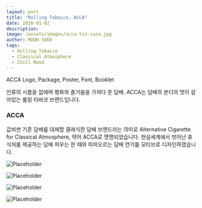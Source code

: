 ```yaml
---
layout: post
title: "Rolling Tobacco, ACCA"
date: 2020-01-02
description:
image: /assets/images/acca-tin-case.jpg
author: MOON SOOO
tags:
  - Rolling Tobacco
  - Classical Atmosphere
  - Chill Mood
---
```

ACCA Logo, Package, Poster, Font, Booklet

인류의 시름을 없애며 평화와 즐거움을 가져다 준 담배.
ACCA는 담배의 본디의 멋이 살아있는 롤링 타바코 브랜드입니다.

### ACCA

값비싼 기존 담배를 대체할 클래식한 담배 브랜드라는 의미로
Alternative Cigarette for Classical Atmosphere,
약어 ACCA로 명명되었습니다.
현실세계에서 벗어난 휴식처를 제공하는 담배 피우는 한 때와
피어오르는 담배 연기를 모티브로 디자인하였습니다.


![Placeholder](/assets/images/acca_short.jpg)

![Placeholder](/assets/images/acca_short_1.jpg)

![Placeholder](/assets/images/acca_short_2.jpg)

![Placeholder](/assets/images/acca_font.jpg)
